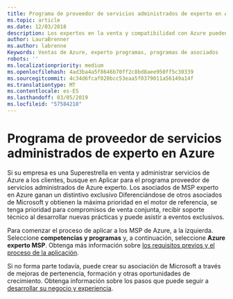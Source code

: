 ```yaml
---
title: Programa de proveedor de servicios administrados de experto en Azure | Centro de partners
ms.topic: article
ms.date: 12/03/2018
description: Los expertos en la venta y compatibilidad con Azure pueden aplicar para que el MSP experto de Azure
author: LauraBrenner
ms.author: labrenne
Keywords: Ventas de Azure, experto programas, programas de asociados
robots: ''
ms.localizationpriority: medium
ms.openlocfilehash: 4ad3ba4a5f8646b70ff2c8bd8aee950ff5c30339
ms.sourcegitcommit: 4c34d6fcaf020bcc53eaa5f0379011a56149a14f
ms.translationtype: MT
ms.contentlocale: es-ES
ms.lasthandoff: 03/05/2019
ms.locfileid: "57584218"
---
```

# <a name="azure-expert-managed-services-provider-program"></a>Programa de proveedor de servicios administrados de experto en Azure


Si su empresa es una Superestrella en venta y administrar servicios de Azure a los clientes, busque en Aplicar para el programa proveedor de servicios administrados de Azure experto. Los asociados de MSP experto en Azure ganan un distintivo exclusivo Diferenciándose de otros asociados de Microsoft y obtienen la máxima prioridad en el motor de referencia, se tenga prioridad para compromisos de venta conjunta, recibir soporte técnico al desarrollar nuevas prácticas y puede asistir a eventos exclusivos.

Para comenzar el proceso de aplicar a los MSP de Azure, a la izquierda. Seleccione **competencias y programas** y, a continuación, seleccione **Azure experto MSP**. Obtenga más información sobre [los requisitos previos y el proceso de la aplicación](https://partner.microsoft.com/membership/azure-expert-msp). 

Si no forma parte todavía, puede crear su asociación de Microsoft a través de mejoras de pertenencia, formación y otras oportunidades de crecimiento.
Obtenga información sobre los pasos que puede seguir a [desarrollar su negocio y experiencia](https://partner.microsoft.com/membership/azure-expert-msp).

